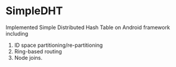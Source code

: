 # SimpleDHT
Implemented Simple Distributed Hash Table on Android framework including  
1) ID space partitioning/re-partitioning
2) Ring-based routing
3) Node joins.
